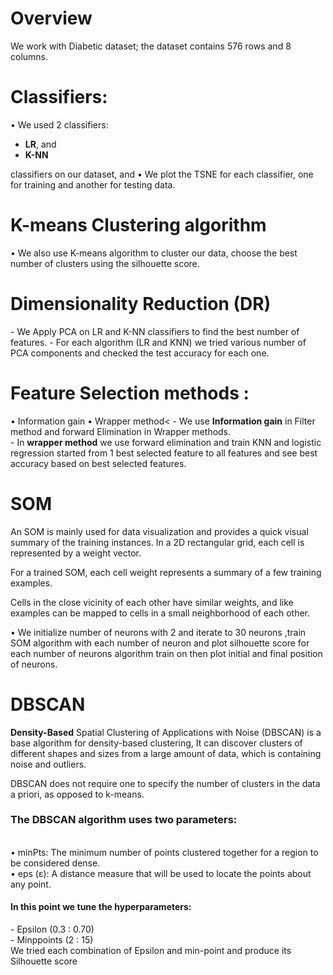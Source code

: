 <h1>Overview</h1>
We work with Diabetic dataset; the dataset contains 576 rows and 8 columns.

<h1>Classifiers:</h1> 
• We used 2 classifiers: 
  <ul>
  <li><b>LR</b>,
  and <li> <b>K-NN</b>
  </ul>
classifiers on our dataset, and 
• We plot the TSNE for each classifier, one for training and another for testing 
data. 

<h1> K-means Clustering algorithm </h1>
• We also use K-means algorithm to cluster our data, choose the best number of clusters using the silhouette score.

<h1>Dimensionality Reduction (DR)</h1>
- We Apply PCA on LR and K-NN classifiers to find the best number of features.
- For each algorithm (LR and KNN) we tried various number of PCA components and checked the test accuracy for each one.

<h1>Feature Selection methods :</h1>
• Information gain
• Wrapper method<
- We use <b>Information gain</b> in Filter method and forward Elimination in 
Wrapper methods.
<br>
- In <b>wrapper method</b> we use forward elimination and train KNN and logistic 
regression started from 1 best selected feature to all features and see best accuracy 
based on best selected features.

<h1>SOM</h1>
<pr>An SOM is mainly used for data visualization and provides a quick visual 
summary of the training instances. In a 2D rectangular grid, each cell is 
represented by a weight vector. 
  
For a trained SOM, each cell weight 
represents a summary of a few training examples.

Cells in the close vicinity of 
each other have similar weights, and like examples can be mapped to cells in 
a small neighborhood of each other.</pr>

• We initialize number of neurons with 2 and iterate to 30 neurons ,train SOM algorithm with 
each number of neuron and plot silhouette score for each number of neurons algorithm train 
on then plot initial and final position of neurons.

<h1>DBSCAN</h1>
<b>Density-Based</b> Spatial Clustering of Applications with
Noise (DBSCAN) is a base algorithm for density-based clustering, It can 
discover clusters of different shapes and sizes from a large amount of data, 
which is containing noise and outliers.<br>

DBSCAN does not require one to specify the number of clusters in the 
data a priori, as opposed to k-means.<br>

<h3>The DBSCAN algorithm uses two parameters:</h3><br>
• minPts: The minimum number of points clustered together for a 
region to be considered dense.<br>
• eps (ε): A distance measure that will be used to locate the points 
about any point.<br>
<h4>In this point we tune the hyperparameters:</h4>
- Epsilon (0.3 : 0.70)<br>
- Minppoints (2 : 15)<br>
We tried each combination of Epsilon and min-point and produce its 
Silhouette score


